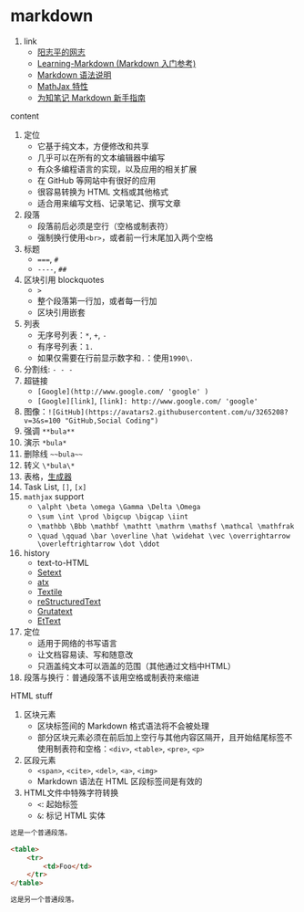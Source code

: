 # markdown

1. link
   * [阳志平的网志](http://www.yangzhiping.com/)
   * [Learning-Markdown (Markdown 入门参考)](http://xianbai.me/learn-md/index.html)
   * [Markdown 语法说明](http://wowubuntu.com/markdown/)
   * [MathJax 特性](http://meta.math.stackexchange.com/questions/5020/mathjax-basic-tutorial-and-quickreference)
   * [为知笔记 Markdown 新手指南](http://www.wiz.cn/medal-8)

content

1. 定位
   * 它基于纯文本，方便修改和共享
   * 几乎可以在所有的文本编辑器中编写
   * 有众多编程语言的实现，以及应用的相关扩展
   * 在 GitHub 等网站中有很好的应用
   * 很容易转换为 HTML 文档或其他格式
   * 适合用来编写文档、记录笔记、撰写文章
2. 段落
   * 段落前后必须是空行（空格或制表符）
   * 强制换行使用`<br>`，或者前一行末尾加入两个空格
3. 标题
   * `===`, `#`
   * `----`, `##`
4. 区块引用 blockquotes
   * `>`
   * 整个段落第一行加，或者每一行加
   * 区块引用嵌套
5. 列表
   * 无序号列表：`*`, `+`, `-`
   * 有序号列表：`1.`
   * 如果仅需要在行前显示数字和`.`：使用`1990\.`
6. 分割线: `- - -`
7. 超链接
   * `[Google](http://www.google.com/ 'google' )`
   * `[Google][link]`, `[link]: http://www.google.com/ 'google'`
8. 图像：`![GitHub](https://avatars2.githubusercontent.com/u/3265208?v=3&s=100 "GitHub,Social Coding")`
9. 强调 `**bula**`
10. 演示 `*bula*`
11. 删除线 `~~bula~~`
12. 转义 `\*bula\*`
13. 表格，[生成器](http://jakebathman.github.io/Markdown-Table-Generator/)
14. Task List, `[]`, `[x]`
15. `mathjax` support
    * `\alpht \beta \omega \Gamma \Delta \Omega`
    * `\sum \int \prod \bigcup \bigcap \iint`
    * `\mathbb \Bbb \mathbf \mathtt \mathrm \mathsf \mathcal \mathfrak`
    * `\quad \qquad \bar \overline \hat \widehat \vec \overrightarrow \overleftrightarrow \dot \ddot`
16. history
    * text-to-HTML
    * [Setext](http://docutils.sourceforge.net/mirror/setext.html)
    * [atx](http://www.aaronsw.com/2002/atx/)
    * [Textile](http://textism.com/tools/textile/)
    * [reStructuredText](http://docutils.sourceforge.net/rst.html)
    * [Grutatext](http://www.triptico.com/software/grutatxt.html)
    * [EtText](http://ettext.taint.org/doc/)
17. 定位
    * 适用于网络的书写语言
    * 让文档容易读、写和随意改
    * 只涵盖纯文本可以涵盖的范围（其他通过文档中HTML）
18. 段落与换行：普通段落不该用空格或制表符来缩进

HTML stuff

1. 区块元素
   * 区块标签间的 Markdown 格式语法将不会被处理
   * 部分区块元素必须在前后加上空行与其他内容区隔开，且开始结尾标签不使用制表符和空格：`<div>`, `<table>`, `<pre>`, `<p>`
2. 区段元素
   * `<span>`, `<cite>`, `<del>`, `<a>`, `<img>`
   * Markdown 语法在 HTML 区段标签间是有效的
3. HTML文件中特殊字符转换
   * `<`: 起始标签
   * `&`: 标记 HTML 实体

```html
这是一个普通段落。

<table>
    <tr>
        <td>Foo</td>
    </tr>
</table>

这是另一个普通段落。
```
